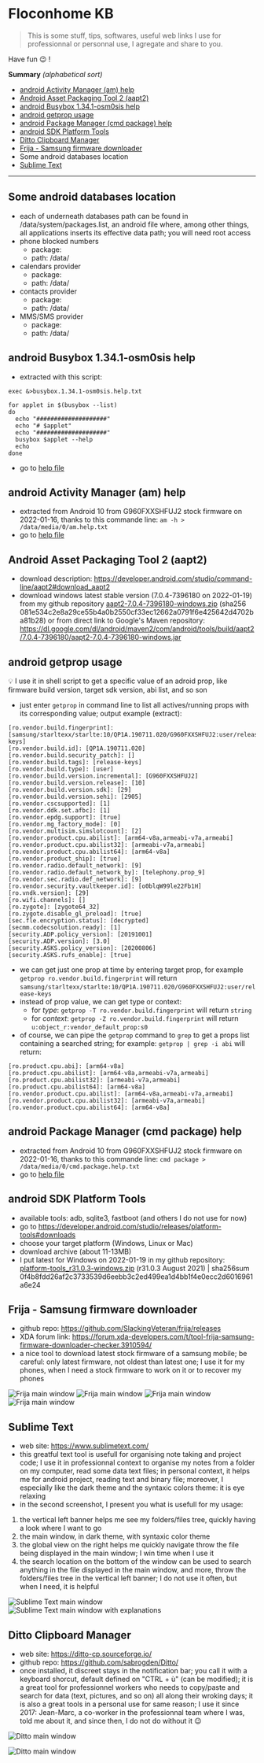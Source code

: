 
# Floconhome KB 

> This is some stuff, tips, softwares, useful web links I use for professionnal or personnal use, I agregate and share to you.

Have fun :wink: !

**Summary** _(alphabetical sort)_

- [android Activity Manager (am) help](#android-activity-manager-am-help)
- [Android Asset Packaging Tool 2 (aapt2)](#android-asset-packaging-tool-2-aapt2)
- [android Busybox 1.34.1-osm0sis help](#android-busybox-1341-osm0sis-help)
- [android getprop usage](#android-getprop-usage)
- [android Package Manager (cmd package) help](#android-package-manager-cmd-package-help)
- [android SDK Platform Tools](#android-sdk-platform-tools)
- [Ditto Clipboard Manager](#ditto-clipboard-manager)
- [Frija - Samsung firmware downloader](#frija---samsung-firmware-downloader)
- Some android databases location
- [Sublime Text](#sublime-text)
  
  
---  
  

## Some android databases location
- each of underneath databases path can be found in /data/system/packages.list, an android file where, among other things, all applications inserts its effective data path; you will need root access
- phone blocked numbers
  - package: 
  - path: /data/
- calendars provider
  - package: 
  - path: /data/
- contacts provider
  - package: 
  - path: /data/
- MMS/SMS provider
  - package: 
  - path: /data/

## android Busybox 1.34.1-osm0sis help
- extracted with this script:
```shell
exec &>busybox.1.34.1-osm0sis.help.txt

for applet in $(busybox --list)
do
  echo "####################"
  echo "# $applet"
  echo "####################"
  busybox $applet --help
  echo
done
```
- go to [help file](/files/busybox.1.34.1-osm0sis.help.txt)

## android Activity Manager (am) help
- extracted from Android 10 from G960FXXSHFUJ2 stock firmware on 2022-01-16, thanks to this commande line: `am -h > /data/media/0/am.help.txt`
- go to [help file](/files/am.help.txt)

## Android Asset Packaging Tool 2 (aapt2)
- download description: https://developer.android.com/studio/command-line/aapt2#download_aapt2
- download windows latest stable version (7.0.4-7396180 on 2022-01-19) from my github repository [aapt2-7.0.4-7396180-windows.zip](tools/android/aapt2-7.0.4-7396180-windows.zip) (sha256 081e534c2e8a29ce55b4a0b2550cf33ec12662a0791f6e425642d4702ba81b28) or from direct link to Google's Maven repository: https://dl.google.com/dl/android/maven2/com/android/tools/build/aapt2/7.0.4-7396180/aapt2-7.0.4-7396180-windows.jar

## android getprop usage
:bulb: I use it in shell script to get a specific value of an adroid prop, like firmware build version, target sdk version, abi list, and so son
- just enter `getprop` in command line to list all actives/running props with its corresponding value; output example (extract):
```shell
[ro.vendor.build.fingerprint]: [samsung/starltexx/starlte:10/QP1A.190711.020/G960FXXSHFUJ2:user/release-keys]
[ro.vendor.build.id]: [QP1A.190711.020]
[ro.vendor.build.security_patch]: []
[ro.vendor.build.tags]: [release-keys]
[ro.vendor.build.type]: [user]
[ro.vendor.build.version.incremental]: [G960FXXSHFUJ2]
[ro.vendor.build.version.release]: [10]
[ro.vendor.build.version.sdk]: [29]
[ro.vendor.build.version.sehi]: [2905]
[ro.vendor.cscsupported]: [1]
[ro.vendor.ddk.set.afbc]: [1]
[ro.vendor.epdg.support]: [true]
[ro.vendor.mg_factory_mode]: [0]
[ro.vendor.multisim.simslotcount]: [2]
[ro.vendor.product.cpu.abilist]: [arm64-v8a,armeabi-v7a,armeabi]
[ro.vendor.product.cpu.abilist32]: [armeabi-v7a,armeabi]
[ro.vendor.product.cpu.abilist64]: [arm64-v8a]
[ro.vendor.product_ship]: [true]
[ro.vendor.radio.default_network]: [9]
[ro.vendor.radio.default_network_by]: [telephony.prop_9]
[ro.vendor.sec.radio.def_network]: [9]
[ro.vendor.security.vaultkeeper.id]: [o0blqW99le22Fb1H]
[ro.vndk.version]: [29]
[ro.wifi.channels]: []
[ro.zygote]: [zygote64_32]
[ro.zygote.disable_gl_preload]: [true]
[sec.fle.encryption.status]: [decrypted]
[secmm.codecsolution.ready]: [1]
[security.ADP.policy_version]: [20191001]
[security.ADP.version]: [3.0]
[security.ASKS.policy_version]: [20200806]
[security.ASKS.rufs_enable]: [true]
```
- we can get just one prop at time by entering target prop, for example `getprop ro.vendor.build.fingerprint` will return `samsung/starltexx/starlte:10/QP1A.190711.020/G960FXXSHFUJ2:user/release-keys`
- instead of prop value, we can get type or context:
  - for _type_: `getprop -T ro.vendor.build.fingerprint` will return `string`
  - for _context_: `getprop -Z ro.vendor.build.fingerprint` will return `u:object_r:vendor_default_prop:s0`
- of course, we can pipe the `getprop` command to `grep` to get a props list containing a searched string; for example: `getprop | grep -i abi` will return:
```shell
[ro.product.cpu.abi]: [arm64-v8a]
[ro.product.cpu.abilist]: [arm64-v8a,armeabi-v7a,armeabi]
[ro.product.cpu.abilist32]: [armeabi-v7a,armeabi]
[ro.product.cpu.abilist64]: [arm64-v8a]
[ro.vendor.product.cpu.abilist]: [arm64-v8a,armeabi-v7a,armeabi]
[ro.vendor.product.cpu.abilist32]: [armeabi-v7a,armeabi]
[ro.vendor.product.cpu.abilist64]: [arm64-v8a]
```

## android Package Manager (cmd package) help
- extracted from Android 10 from G960FXXSHFUJ2 stock firmware on 2022-01-16, thanks to this commande line: `cmd package > /data/media/0/cmd.package.help.txt`
- go to [help file](/files/cmd.package.help.txt)

## android SDK Platform Tools
- available tools: adb, sqlite3, fastboot (and others I do not use for now)
- go to https://developer.android.com/studio/releases/platform-tools#downloads
- choose your target platform (Windows, Linux or Mac)
- download archive (about 11-13MB)
- I put latest for Windows on 2022-01-19 in my github repository: [platform-tools_r31.0.3-windows.zip](tools/android/platform-tools_r31.0.3-windows.zip) (r31.0.3 August 2021) | sha256sum 0f4b8fdd26af2c3733539d6eebb3c2ed499ea1d4bb1f4e0ecc2d6016961a6e24

## Frija - Samsung firmware downloader
- github repo: https://github.com/SlackingVeteran/frija/releases
- XDA forum link: https://forum.xda-developers.com/t/tool-frija-samsung-firmware-downloader-checker.3910594/
- a nice tool to download latest stock firmware of a samsung mobile; be careful: only latest firmware, not oldest than latest one; I use it for my phones, when I need a stock firmware to work on it or to recover my phones

![Frija main window](/screenshot/frija/frija.main.window.png)
![Frija main window](/screenshot/frija/frija.main.window.png.search.result.png)
![Frija main window](/screenshot/frija/frija.main.window.png.settings.png)
![Frija main window](/screenshot/frija/frija.settings.png)
  
## Sublime Text
- web site: https://www.sublimetext.com/
- this greatful text tool is usefull for organising note taking and project code; I use it in professionnal context to organise my notes from a folder on my computer, read some data text files; in personal context, it helps me for android project, reading text and binary file; moreover, I especially like the dark theme and the syntaxic colors theme: it is eye relaxing
- in the second screenshot, I present you what is usefull for my usage:
1. the vertical left banner helps me see my folders/files tree, quickly having a look where I want to go
1. the main window, in dark theme, with syntaxic color theme
1. the global view on the right helps me quickly navigate throw the file being displayed in the main window; I win time when I use it
1. the search location on the bottom of the window can be used to search anything in the file displayed in the main window, and more, throw the folders/files tree in the vertical left banner; I do not use it often, but when I need, it is helpful
  
![Sublime Text main window](/screenshot/sublimetext/sublimetext.main.window.png)
![Sublime Text main window with explanations](/screenshot/sublimetext/sublimetext.main.window.explanations.png)

## Ditto Clipboard Manager
- web site: https://ditto-cp.sourceforge.io/
- github repo: https://github.com/sabrogden/Ditto/
- once installed, it discreet stays in the notification bar; you call it with a keyboard shorcut, default defined on "CTRL + ù" (can be modified); it is a great tool for professionnel workers who needs to copy/paste and search for data (text, pictures, and so on) all along their wroking days; it is also a great tools in a personal use for same reason; I use it since 2017: Jean-Marc, a co-worker in the professionnal team where I was, told me about it, and since then, I do not do without it 😉
  
![Ditto main window](/screenshot/ditto/ditto.main.window.png)
  
![Ditto main window](/screenshot/ditto/ditto.notification.png)
